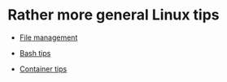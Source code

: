 # Rather more general Linux tips

-   [File management](98_01_File_management.md)

-   [Bash tips](98_02_Bash_tips.md)

-   [Container tips](98_03_Containers.md)

  
